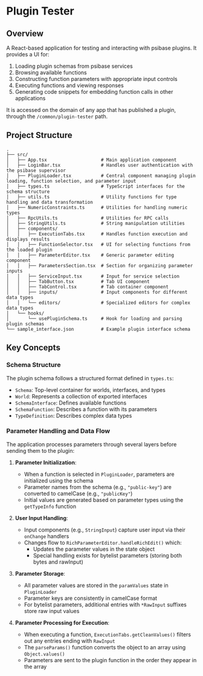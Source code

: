 # Plugin Tester

## Overview

A React-based application for testing and interacting with psibase plugins. It provides a UI for:

1. Loading plugin schemas from psibase services
2. Browsing available functions
3. Constructing function parameters with appropriate input controls
4. Executing functions and viewing responses
5. Generating code snippets for embedding function calls in other applications

It is accessed on the domain of any app that has published a plugin, through the `/common/plugin-tester` path.

## Project Structure

```
.
├── src/
│   ├── App.tsx                    # Main application component
│   ├── LoginBar.tsx               # Handles user authentication with the psibase supervisor
│   ├── PluginLoader.tsx           # Central component managing plugin loading, function selection, and parameter input
│   ├── types.ts                   # TypeScript interfaces for the schema structure
│   ├── utils.ts                   # Utility functions for type handling and data transformation
│   ├── NumericConstraints.ts      # Utilities for handling numeric types
│   ├── RpcUtils.ts                # Utilities for RPC calls
│   ├── StringUtils.ts             # String manipulation utilities
│   ├── components/
│   │   ├── ExecutionTabs.tsx      # Handles function execution and displays results
│   │   ├── FunctionSelector.tsx   # UI for selecting functions from the loaded plugin
│   │   ├── ParameterEditor.tsx    # Generic parameter editing component
│   │   ├── ParametersSection.tsx  # Section for organizing parameter inputs
│   │   ├── ServiceInput.tsx       # Input for service selection
│   │   ├── TabButton.tsx          # Tab UI component
│   │   ├── TabControl.tsx         # Tab container component
│   │   ├── inputs/                # Input components for different data types
│   │   └── editors/               # Specialized editors for complex data types
│   └── hooks/
│       └── usePluginSchema.ts     # Hook for loading and parsing plugin schemas
└── sample_interface.json          # Example plugin interface schema
```

## Key Concepts

### Schema Structure

The plugin schema follows a structured format defined in `types.ts`:

- `Schema`: Top-level container for worlds, interfaces, and types
- `World`: Represents a collection of exported interfaces
- `SchemaInterface`: Defines available functions
- `SchemaFunction`: Describes a function with its parameters
- `TypeDefinition`: Describes complex data types

### Parameter Handling and Data Flow

The application processes parameters through several layers before sending them to the plugin:

1. **Parameter Initialization**:

   - When a function is selected in `PluginLoader`, parameters are initialized using the schema
   - Parameter names from the schema (e.g., `"public-key"`) are converted to camelCase (e.g., `"publicKey"`)
   - Initial values are generated based on parameter types using the `getTypeInfo` function

2. **User Input Handling**:

   - Input components (e.g., `StringInput`) capture user input via their `onChange` handlers
   - Changes flow to `RichParameterEditor.handleRichEdit()` which:
     - Updates the parameter values in the state object
     - Special handling exists for bytelist parameters (storing both bytes and rawInput)

3. **Parameter Storage**:

   - All parameter values are stored in the `paramValues` state in `PluginLoader`
   - Parameter keys are consistently in camelCase format
   - For bytelist parameters, additional entries with `*RawInput` suffixes store raw input values

4. **Parameter Processing for Execution**:

   - When executing a function, `ExecutionTabs.getCleanValues()` filters out any entries ending with `RawInput`
   - The `parseParams()` function converts the object to an array using `Object.values()`
   - Parameters are sent to the plugin function in the order they appear in the array
